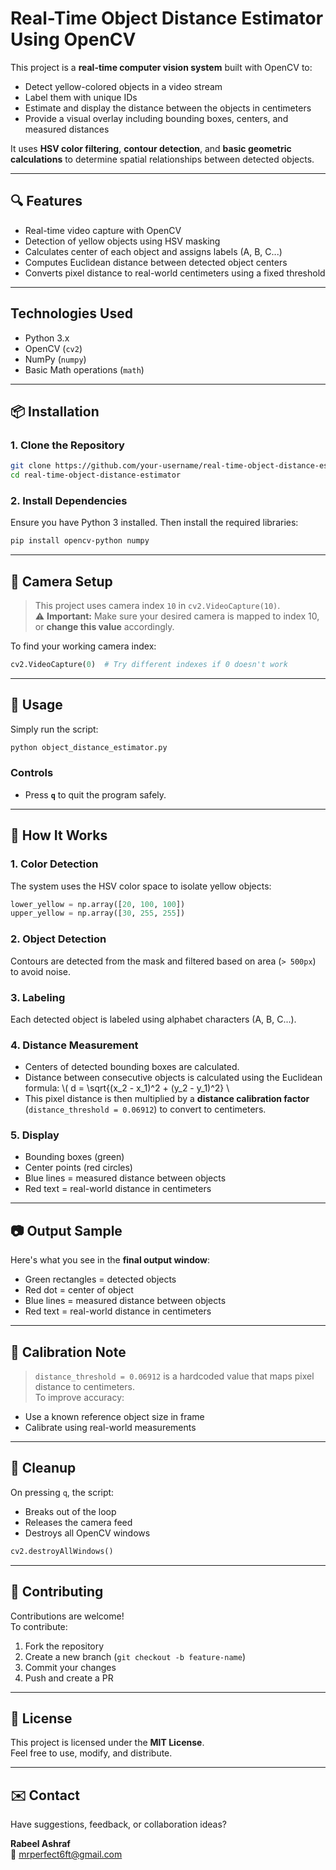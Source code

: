 # Real-Time Object Distance Estimator Using OpenCV

This project is a **real-time computer vision system** built with OpenCV to:
- Detect yellow-colored objects in a video stream
- Label them with unique IDs
- Estimate and display the distance between the objects in centimeters
- Provide a visual overlay including bounding boxes, centers, and measured distances

It uses **HSV color filtering**, **contour detection**, and **basic geometric calculations** to determine spatial relationships between detected objects.

---

## 🔍 Features

-  Real-time video capture with OpenCV  
-  Detection of yellow objects using HSV masking  
-  Calculates center of each object and assigns labels (A, B, C...)  
-  Computes Euclidean distance between detected object centers  
-  Converts pixel distance to real-world centimeters using a fixed threshold  


---

## Technologies Used

- Python 3.x
- OpenCV (`cv2`)
- NumPy (`numpy`)
- Basic Math operations (`math`)

---

## 📦 Installation

### 1. Clone the Repository
```bash
git clone https://github.com/your-username/real-time-object-distance-estimator.git
cd real-time-object-distance-estimator
```

### 2. Install Dependencies
Ensure you have Python 3 installed. Then install the required libraries:
```bash
pip install opencv-python numpy
```

---

## 🎥 Camera Setup

> This project uses camera index `10` in `cv2.VideoCapture(10)`.  
> ⚠️ **Important:** Make sure your desired camera is mapped to index 10, or **change this value** accordingly.

To find your working camera index:
```python
cv2.VideoCapture(0)  # Try different indexes if 0 doesn't work
```

---

## 🚀 Usage

Simply run the script:
```bash
python object_distance_estimator.py
```

### Controls
- Press **`q`** to quit the program safely.

---

## 📌 How It Works

### 1. Color Detection  
The system uses the HSV color space to isolate yellow objects:
```python
lower_yellow = np.array([20, 100, 100])
upper_yellow = np.array([30, 255, 255])
```

### 2. Object Detection  
Contours are detected from the mask and filtered based on area (`> 500px`) to avoid noise.

### 3. Labeling  
Each detected object is labeled using alphabet characters (A, B, C...).

### 4. Distance Measurement  
- Centers of detected bounding boxes are calculated.
- Distance between consecutive objects is calculated using the Euclidean formula:
  \\( d = \sqrt{(x_2 - x_1)^2 + (y_2 - y_1)^2} \\
- This pixel distance is then multiplied by a **distance calibration factor** (`distance_threshold = 0.06912`) to convert to centimeters.

### 5. Display  
- Bounding boxes (green)
- Center points (red circles)
- Blue lines = measured distance between objects
- Red text = real-world distance in centimeters

---

## 📷 Output Sample

Here's what you see in the **final output window**:

- Green rectangles = detected objects
- Red dot = center of object
- Blue lines = measured distance between objects
- Red text = real-world distance in centimeters

---

## 📐 Calibration Note

> `distance_threshold = 0.06912` is a hardcoded value that maps pixel distance to centimeters.  
To improve accuracy:
- Use a known reference object size in frame
- Calibrate using real-world measurements

---

## 🧼 Cleanup

On pressing `q`, the script:
- Breaks out of the loop
- Releases the camera feed
- Destroys all OpenCV windows

```python
cv2.destroyAllWindows()
```

---

## 🤝 Contributing

Contributions are welcome!  
To contribute:

1. Fork the repository  
2. Create a new branch (`git checkout -b feature-name`)  
3. Commit your changes  
4. Push and create a PR  

---

## 📄 License

This project is licensed under the **MIT License**.  
Feel free to use, modify, and distribute.

---

## ✉️ Contact

Have suggestions, feedback, or collaboration ideas?

**Rabeel Ashraf**  
📧 mrperfect6ft@gmail.com
